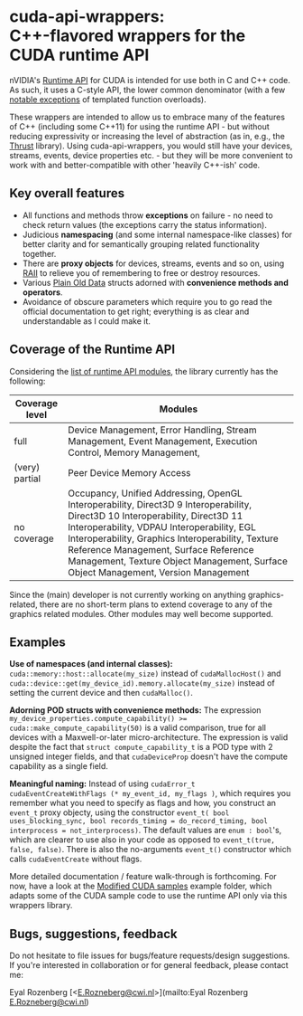 # cuda-api-wrappers:<br> C++-flavored wrappers for the CUDA runtime API

nVIDIA's [Runtime API](http://docs.nvidia.com/cuda/cuda-runtime-api/index.html) for CUDA is intended for use both in C and C++ code. As such, it uses a C-style API, the lower common denominator (with a few [notable exceptions](docs.nvidia.com/cuda/cuda-runtime-api/group__CUDART__HIGHLEVEL.html) of templated function overloads).

These wrappers are intended to allow us to embrace many of the features of C++ (including some C++11) for using the runtime API - but without reducing expressivity or increasing the level of abstraction (as in, e.g., the [Thrust](https://thrust.github.io/) library). Using cuda-api-wrappers, you would still have your devices, streams, events, device properties etc. - but they will be more convenient to work with and better-compatible with other 'heavily C++-ish' code.

## Key overall features

- All functions and methods throw **exceptions** on failure - no need to check return values (the exceptions carry the status information).
- Judicious **namespacing** (and some internal namespace-like classes) for better clarity and for semantically grouping related functionality together.
- There are **proxy objects** for devices, streams, events and so on, using [RAII](http://en.cppreference.com/w/cpp/language/raii) to relieve you of remembering to free or destroy resources.
- Various [Plain Old Data](http://en.cppreference.com/w/cpp/concept/PODType) structs adorned with **convenience methods and operators**.
- Avoidance of obscure parameters which require you to go read the official documentation to get right; everything is as clear and understandable as I could make it.

## Coverage of the Runtime API

Considering the [list of runtime API modules](http://docs.nvidia.com/cuda/cuda-runtime-api/modules.html#modules), the library currently has the following:

| Coverage level  | Modules                                                                 | 
|-----------------|-------------------------------------------------------------------------| 
| full            | Device Management, Error Handling, Stream Management, Event Management, Execution Control, Memory Management, |
| (very) partial  | Peer Device Memory Access                                               |
| no coverage     |  Occupancy, Unified Addressing, OpenGL Interoperability, Direct3D 9 Interoperability, Direct3D 10 Interoperability, Direct3D 11 Interoperability, VDPAU Interoperability, EGL Interoperability, Graphics Interoperability, Texture Reference Management, Surface Reference Management, Texture Object Management, Surface Object Management, Version Management   |

Since the (main) developer is not currently working on anything graphics-related, there are no short-term plans to extend coverage to any of the graphics related modules. Other modules may well become supported.

## Examples

**Use of namespaces (and internal classes):** `cuda::memory::host::allocate(my_size)` instead of `cudaMallocHost()` and `cuda::device::get(my_device_id).memory.allocate(my_size)` instead of setting the current device and then `cudaMalloc()`.

**Adorning POD structs with convenience methods:** The expression `my_device_properties.compute_capability() >= cuda::make_compute_capability(50)` is a valid comparison, true for all devices with a Maxwell-or-later micro-architecture. The expression is valid despite the fact that `struct compute_capability_t` is a POD type with 2 unsigned integer fields, and that `cudaDeviceProp` doesn't have the compute capability as a single field.

**Meaningful naming:** Instead of using `cudaError_t cudaEventCreateWithFlags (* my_event_id, my_flags )`, which requires you remember what you need to specify as flags and how, you construct an `event_t` proxy objecty, using the constructor ```event_t(
		bool uses_blocking_sync, bool records_timing = do_record_timing, bool interprocess = not_interprocess)```. The default values are `enum : bool`'s, which are clearer to use also in your code as opposed to `event_t(true, false, false)`. There is also the no-arguments `event_t()` constructor which calls `cudaEventCreate` without flags.

More detailed documentation / feature walk-through is forthcoming. For now, have a look at the [Modified CUDA samples](https://github.com/eyalroz/cuda-api-wrappers/tree/master/examples/modified_cuda_samples) example folder, which adapts some of the CUDA sample code to use the runtime API only via this wrappers library.

## Bugs, suggestions, feedback

Do not hesitate to file issues for bugs/feature requests/design suggestions. If you're interested in collaboration or for general feedback, please contact me:

Eyal Rozenberg [\<E.Rozneberg@cwi.nl\>](mailto:Eyal Rozenberg <E.Rozneberg@cwi.nl>)

